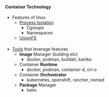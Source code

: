 #### Container Technology 

- Features of linux 
    - [Process Isolation](./process_isolation.md)
        - Cgroups
        - Namespaces
    - [UnionFS](union_fs.md)

####
- [Tools](tools.md) that leverage features 
    - **Image** Manager (bulding etc)
        - docker, podman, buildah, kaniko 
    - Container **Runtime**
        - docker, podman, container-d, cri-o
    - Container **Orchestrator**
        - kubernetes, openshift, rancher, nomad
    - **Package** Manager
        - helm 


